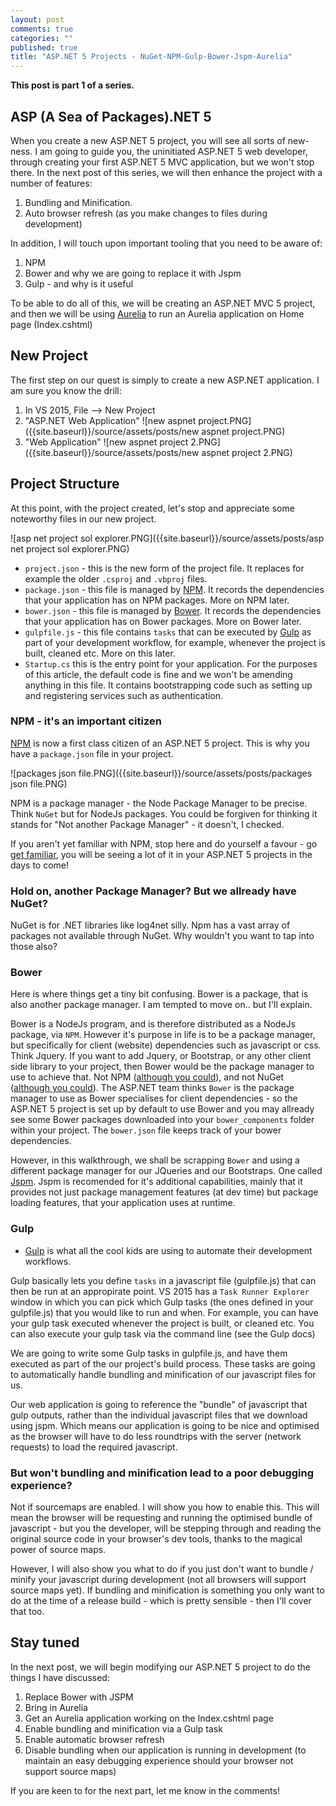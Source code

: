 ```yaml
---
layout: post
comments: true
categories: ""
published: true
title: "ASP.NET 5 Projects - NuGet-NPM-Gulp-Bower-Jspm-Aurelia"
---
```



**This post is part 1 of a series.**
## ASP (A Sea of Packages).NET 5

When you create a new ASP.NET 5 project, you will see all sorts of new-ness. I am going to guide you, the uninitiated ASP.NET 5 web developer, through creating your first ASP.NET 5 MVC application, but we won't stop there. In the next post of this series, we will then enhance the project with a number of features:

1. Bundling and Minification.
2. Auto browser refresh (as you make changes to files during development)

In addition, I will touch upon important tooling that you need to be aware of:

1. NPM
2. Bower and why we are going to replace it with Jspm
3. Gulp - and why is it useful

To be able to do all of this, we will be creating an ASP.NET MVC 5 project, and then we will be using [Aurelia](http://aurelia.io/) to run an Aurelia application on Home page (Index.cshtml) 

## New Project
The first step on our quest is simply to create a new ASP.NET application. I am sure you know the drill:

1. In VS 2015, File --> New Project
2. "ASP.NET Web Application"
![new aspnet project.PNG]({{site.baseurl}}/source/assets/posts/new aspnet project.PNG)
3. "Web Application"
![new aspnet project 2.PNG]({{site.baseurl}}/source/assets/posts/new aspnet project 2.PNG)

## Project Structure
At this point, with the project created, let's stop and appreciate some noteworthy files in our new project.

![asp net project sol explorer.PNG]({{site.baseurl}}/source/assets/posts/asp net project sol explorer.PNG)

- `project.json` - this is the new form of the project file. It replaces for example the older `.csproj` and `.vbproj` files.
- `package.json` - this file is managed by [NPM](https://docs.npmjs.com/). It records the dependencies that your application has on NPM packages. More on NPM later.
- `bower.json` - this file is managed by [Bower](http://bower.io/). It records the dependencies that your application has on Bower packages. More on Bower later. 
- `gulpfile.js` - this file contains `tasks` that can be executed by [Gulp](http://gulpjs.com/) as part of your development workflow, for example, whenever the project is built, cleaned etc. More on this later.
- `Startup.cs` this is the entry point for your application. For the purposes of this article, the default code is fine and we won't be amending anything in this file. It contains bootstrapping code such as setting up and registering services such as authentication.

### NPM - it's an important citizen
[NPM](https://docs.npmjs.com/) is now a first class citizen of an ASP.NET 5 project. This is why you have a `package.json` file in your project.

![packages json file.PNG]({{site.baseurl}}/source/assets/posts/packages json file.PNG)

NPM is a package manager - the Node Package Manager to be precise. Think `NuGet` but for NodeJs packages. You could be forgiven for thinking it stands for "Not another Package Manager" - it doesn't, I checked.

If you aren't yet familiar with NPM, stop here and do yourself a favour - go [get familiar](https://docs.npmjs.com/), you will be seeing a lot of it in your ASP.NET 5 projects in the days to come!

### Hold on, another Package Manager? But we allready have NuGet?
NuGet is for .NET libraries like log4net silly. Npm has a vast array of packages not available through NuGet. Why wouldn't you want to tap into those also? 

### Bower
Here is where things get a tiny bit confusing. Bower is a package, that is also another package manager. I am tempted to move on.. but I'll explain.

Bower is a NodeJs program, and is therefore distributed as a NodeJs package, via `NPM`. However it's purpose in life is to be a package manager, but specifically for client (website) dependencies such as javascript or css. Think Jquery. If you want to add Jquery, or Bootstrap, or any other client side library to your project, then Bower would be the package manager to use to achieve that. Not NPM ([although you could](https://www.npmjs.com/package/jquery)), and not NuGet ([although you could](https://www.nuget.org/packages/jQuery/)). The ASP.NET team thinks `Bower` is the package manager to use as Bower specialises for client dependencies - so the ASP.NET 5 project is set up by default to use Bower and you may allready see some Bower packages downloaded into your `bower_components` folder within your project. The `bower.json` file keeps track of your bower dependencies.

However, in this walkthrough, we shall be scrapping `Bower` and using a different package manager for our JQueries and our Bootstraps. One called [Jspm](http://jspm.io/). Jspm is recomended for it's additional capabilities, mainly that it provides not just package management features (at dev time) but package loading features, that your application uses at runtime. 

### Gulp
- [Gulp](http://gulpjs.com/) is what all the cool kids are using to automate their development workflows.

Gulp basically lets you define `tasks` in a javascript file (gulpfile.js) that can then be run at an appropirate point. VS 2015 has a `Task Runner Explorer` window in which you can pick which Gulp tasks (the ones defined in your gulpfile.js) that you would like to run and when. For example, you can have your gulp task executed whenever the project is built, or cleaned etc. You can also execute your gulp task via the command line (see the Gulp docs)

We are going to write some Gulp tasks in gulpfile.js, and have them executed as part of the our project's build process. These tasks are going to automatically handle bundling and minification of our javascript files for us. 

Our web application is going to reference the "bundle" of javascript that gulp outputs, rather than the individual javascript files that we download using jspm. Which means our application is going to be nice and optimised as the browser will have to do less roundtrips with the server (network requests) to load the required javascript.

### But won't bundling and minification lead to a poor debugging experience?

Not if sourcemaps are enabled. I will show you how to enable this. This will mean the browser will be requesting and running the optimised bundle of javascript - but you the developer, will be stepping through and reading the original source code in your browser's dev tools, thanks to the magical power of source maps.

However, I will also show you what to do if you just don't want to bundle / minify your javascript during development (not all browsers will support source maps yet). If bundling and minification is something you only want to do at the time of a release build - which is pretty sensible - then I'll cover that too.

## Stay tuned
In the next post, we will begin modifying our ASP.NET 5 project to do the things I have discussed:

1. Replace Bower with JSPM
2. Bring in Aurelia
3. Get an Aurelia application working on the Index.cshtml page
4. Enable bundling and minification via a Gulp task
5. Enable automatic browser refresh
6. Disable bundling when our application is running in development (to maintain an easy debugging experience should your browser not support source maps)

If you are keen to for the next part, let me know in the comments!